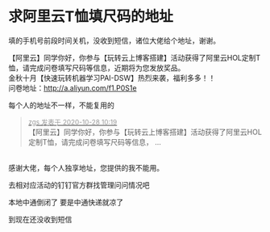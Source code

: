 # 求阿里云T恤填尺码的地址


填的手机号前段时间关机，没收到短信，诸位大佬给个地址，谢谢。

【阿里云】同学你好，你参与【玩转云上博客搭建】活动获得了阿里云HOL定制T恤，请完成问卷填写尺码等信息，近期将为您发放奖品。<br />
金秋十月【快速玩转机器学习PAI-DSW】热烈来袭，福利多多！！ <br />
问卷地址：http://a.aliyun.com/f1.P0S1e

每个人的地址不一样，不能复用的

<div class="quote"><blockquote><font size="2"><a href="https://www.hostloc.com/forum.php?mod=redirect&amp;goto=findpost&amp;pid=9362815&amp;ptid=759298" target="_blank"><font color="#999999">zgs 发表于 2020-10-28 10:19</font></a></font><br />
【阿里云】同学你好，你参与【玩转云上博客搭建】活动获得了阿里云HOL定制T恤，请完成问卷填写尺码等信息， ...</blockquote></div><br />
感谢大佬，每个人独享地址，您提供的我不能用。

去相对应活动的钉钉官方群找管理问问情况吧<img id="aimg_L59CY" onclick="zoom(this, this.src, 0, 0, 0)" class="zoom" src="https://cdn.jsdelivr.net/gh/hishis/forum-master/public/images/patch.gif" onmouseover="img_onmouseoverfunc(this)" onload="thumbImg(this)" border="0" alt="" />

本地中通倒闭了 要是中通快递就凉了

到现在还没收到短信
